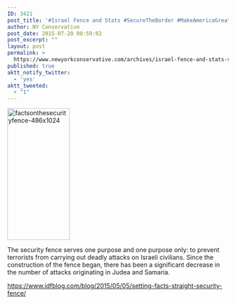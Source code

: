 ```yaml
---
ID: 3421
post_title: '#Israel Fence and Stats #SecureTheBorder #MakeAmericaGreatAgain #tcot'
author: NY Conservative
post_date: 2015-07-20 08:59:02
post_excerpt: ""
layout: post
permalink: >
  https://www.newyorkconservative.com/archives/israel-fence-and-stats-securetheborder-makeamericagreatagain-tcot/
published: true
aktt_notify_twitter:
  - 'yes'
aktt_tweeted:
  - "1"
---
```

<a href="http://newyorkconservative.s3.amazonaws.com/wp-content/uploads/2015/07/factsonthesecurityfence-486x1024.jpg"><img class="alignnone size-medium wp-image-3423" src="http://newyorkconservative.s3.amazonaws.com/wp-content/uploads/2015/07/factsonthesecurityfence-486x1024-142x300.jpg" alt="factsonthesecurityfence-486x1024" width="142" height="300" /></a>

The security fence serves one purpose and one purpose only: to prevent terrorists from carrying out deadly attacks on Israeli civilians. Since the construction of the fence began, there has been a significant decrease in the number of attacks originating in Judea and Samaria.

<a href="https://www.idfblog.com/blog/2015/05/05/setting-facts-straight-security-fence/">https://www.idfblog.com/blog/2015/05/05/setting-facts-straight-security-fence/</a>